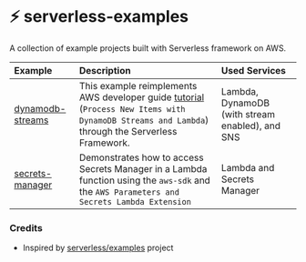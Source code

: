 # ⚡ serverless-examples
A collection of example projects built with Serverless framework on AWS.

| Example                               | Description                                                                                                                                                                                                                                                                | Used Services                                   |
|:--------------------------------------|:---------------------------------------------------------------------------------------------------------------------------------------------------------------------------------------------------------------------------------------------------------------------------|:------------------------------------------------|
| [dynamodb-streams](/dynamodb-streams) | This example reimplements AWS developer guide [tutorial](https://docs.aws.amazon.com/amazondynamodb/latest/developerguide/Streams.Lambda.Tutorial.html) (`Process New Items with DynamoDB Streams and Lambda`) through the Serverless Framework.                           | Lambda, DynamoDB (with stream enabled), and SNS |
| [secrets-manager](/secrets-manager)   | Demonstrates how to access Secrets Manager in a Lambda function using the `aws-sdk` and the `AWS Parameters and Secrets Lambda Extension`                                                                                                                                      | Lambda and Secrets Manager                      |

### Credits
* Inspired by [serverless/examples](https://github.com/serverless/examples) project
